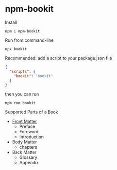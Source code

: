 # npm-bookit

Install
```
npm i npm-bookit
```

Run from command-line
```
npx bookit
```

Recommended: add a script to your package.json file
```json
{
  "scripts": {
    "bookit": "bookit"
  }
}
```
then you can run
```
npm run bookit
```

Supported Parts of a Book
- [Front Matter](https://scribewriting.com/preface-vs-foreword-vs-introduction/)
  - Preface
  - Foreword
  - Introduction
- Body Matter
  - chapters
- Back Matter
  - Glossary
  - Appendix
